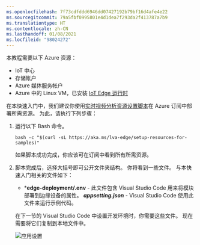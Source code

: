 ```yaml
---
ms.openlocfilehash: 7f73cdfddd6946dd07427192b79bf16d4afe4e22
ms.sourcegitcommit: 79a5fbf0995801e4d1dea7f293da2f413787a7b9
ms.translationtype: HT
ms.contentlocale: zh-CN
ms.lasthandoff: 01/08/2021
ms.locfileid: "98024272"
---
```

本教程需要以下 Azure 资源：

* IoT 中心
* 存储帐户
* Azure 媒体服务帐户
* Azure 中的 Linux VM，已安装 [IoT Edge 运行时](../../../../../iot-edge/how-to-install-iot-edge.md)

在本快速入门中，我们建议你使用[实时视频分析资源设置脚本](https://github.com/Azure/live-video-analytics/tree/master/edge/setup)在 Azure 订阅中部署所需资源。 为此，请执行下列步骤：

1. 运行以下 Bash 命令。

    ```
    bash -c "$(curl -sL https://aka.ms/lva-edge/setup-resources-for-samples)"
    ```
    
    如果脚本成功完成，你应该可在订阅中看到所有所需资源。
1. 脚本完成后，选择大括号即可公开文件夹结构。 你将看到一些文件。 与本快速入门相关的文件如下：

     * ***edge-deployment/.env** - 此文件包含 Visual Studio Code 用来将模块部署到边缘设备的属性。
     ***appsetting.json*** - Visual Studio Code 使用此文件来运行示例代码。
     
    在下一节的 Visual Studio Code 中设置开发环境时，你需要这些文件。 现在需要将它们复制到本地文件中。
    
    ![应用设置](../../../media/quickstarts/clouddrive.png)
    